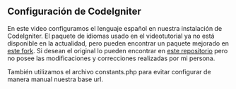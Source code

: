 <h2>Configuración de CodeIgniter</h2>
<p>
	En este video configuramos el lenguaje español en nuestra instalación de CodeIgniter. El paquete de idiomas usado en el videotutorial ya no está disponible en la actualidad, pero pueden encontrar un paquete mejorado en <a href="https://github.com/eborio/CodeIgniter-Spanish-Pack">este fork</a>. Si desean el original lo pueden encontrar en <a href="https://github.com/rasec/CodeIgniter-Spanish-Pack">este repositorio</a> pero no posee las modificaciones y correcciones realizadas por mi persona.
</p>
<p>
	También utilizamos el archivo constants.php para evitar configurar de manera manual nuestra base url.
</p>